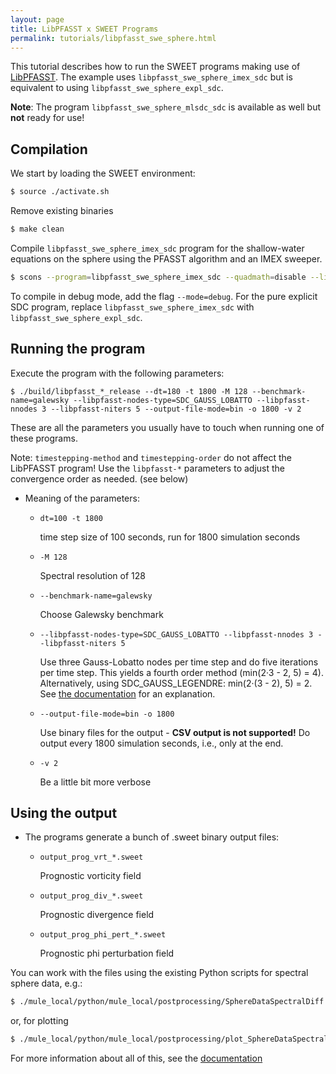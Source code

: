 ```yaml
---
layout: page
title: LibPFASST x SWEET Programs
permalink: tutorials/libpfasst_swe_sphere.html
---
```



This tutorial describes how to run the SWEET programs making use of [LibPFASST](https://github.com/libpfasst/LibPFASST).
The example uses `libpfasst_swe_sphere_imex_sdc` but is equivalent to using `libpfasst_swe_sphere_expl_sdc`.


**Note**: The program `libpfasst_swe_sphere_mlsdc_sdc` is available as well but **not** ready for use!

## Compilation

We start by loading the SWEET environment:

```bash
$ source ./activate.sh
```

Remove existing binaries

```bash
$ make clean
```

Compile `libpfasst_swe_sphere_imex_sdc` program for the shallow-water equations on the sphere using the PFASST algorithm and an IMEX sweeper.

```bash
$ scons --program=libpfasst_swe_sphere_imex_sdc --quadmath=disable --libpfasst=enable --sweet-mpi=enable --libsph=enable --plane-spectral-space=disable --sphere-spectral-space=enable --threading=off --libfft=enable --sphere-spectral-dealiasing=enable
```

To compile in debug mode, add the flag `--mode=debug`.
For the pure explicit SDC program, replace `libpfasst_swe_sphere_imex_sdc` with `libpfasst_swe_sphere_expl_sdc`.

## Running the program

Execute the program with the following parameters:

```
$ ./build/libpfasst_*_release --dt=180 -t 1800 -M 128 --benchmark-name=galewsky --libpfasst-nodes-type=SDC_GAUSS_LOBATTO --libpfasst-nnodes 3 --libpfasst-niters 5 --output-file-mode=bin -o 1800 -v 2
```

These are all the parameters you usually have to touch when running one of these programs.

Note: `timestepping-method` and `timestepping-order` do not affect the LibPFASST program! 
Use the `libpfasst-*` parameters to adjust the convergence order as needed. (see below)

* Meaning of the parameters:

    * ```dt=100 -t 1800```

		time step size of 100 seconds, run for 1800 simulation seconds

    * ```-M 128```

		Spectral resolution of 128

    * ```--benchmark-name=galewsky```

		Choose Galewsky benchmark

    * ```--libpfasst-nodes-type=SDC_GAUSS_LOBATTO --libpfasst-nnodes 3 --libpfasst-niters 5```

		Use three Gauss-Lobatto nodes per time step and do five iterations per time step.
        This yields a fourth order method (min(2·3 - 2, 5) = 4).
        Alternatively, using SDC_GAUSS_LEGENDRE: min(2·(3 - 2), 5) = 2.
        See [the documentation](https://github.com/schreiberx/sweet/tree/master/doc/libpfasst) for an explanation.

    * ```--output-file-mode=bin -o 1800```

		Use binary files for the output - **CSV output is not supported!**
        Do output every 1800 simulation seconds, i.e., only at the end.

    * ```-v 2```

		Be a little bit more verbose


## Using the output

* The programs generate a bunch of .sweet binary output files:

    * ```output_prog_vrt_*.sweet```

        Prognostic vorticity field

    * ```output_prog_div_*.sweet```

        Prognostic divergence field
        
    * ```output_prog_phi_pert_*.sweet```

        Prognostic phi perturbation field

You can work with the files using the existing Python scripts for spectral sphere data, e.g.:

```bash
$ ./mule_local/python/mule_local/postprocessing/SphereDataSpectralDiff.py file1.sweet file2.sweet
```

or, for plotting

```bash
$ ./mule_local/python/mule_local/postprocessing/plot_SphereDataSpectral.py file1.sweet output.png
```


For more information about all of this, see the [documentation](https://github.com/schreiberx/sweet/tree/master/doc/libpfasst)